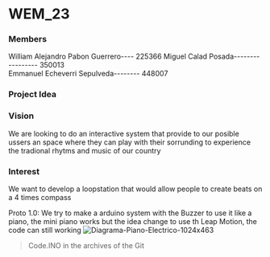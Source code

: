 # WEM_23

### Members 

William Alejandro Pabon Guerrero---- 225366
Miguel Calad Posada----------------- 350013               
Emmanuel Echeverri Sepulveda-------- 448007 


### Project Idea




### Vision

We are looking to do an interactive system that provide to our posible ussers an space where they can play with their sorrunding to experience the tradional rhytms and music of our country


### Interest

We want to develop a loopstation that would allow people to create beats on a 4 times compass


Proto 1.0: We try to make a arduino system with the Buzzer to use it like a piano, the mini piano works but the idea change to use th Leap Motion, the code can still working
![Diagrama-Piano-Electrico-1024x463](https://user-images.githubusercontent.com/84156615/217916693-bf6f049f-c5fc-4a95-85df-6d70629816f7.png)
>Code.INO in the archives of the Git
